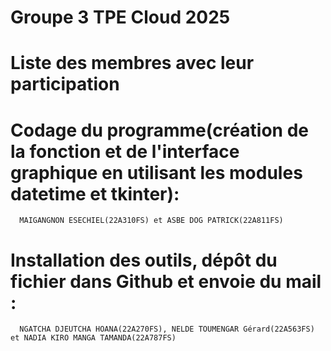 # Groupe 3 TPE Cloud 2025
# Liste des membres avec leur participation
  # Codage du programme(création de la fonction et de l'interface graphique en utilisant les modules datetime et tkinter):
      MAIGANGNON ESECHIEL(22A310FS) et ASBE DOG PATRICK(22A811FS)
  # Installation des outils, dépôt du fichier dans Github et envoie du mail :
      NGATCHA DJEUTCHA HOANA(22A270FS), NELDE TOUMENGAR Gérard(22A563FS) et NADIA KIRO MANGA TAMANDA(22A787FS)
